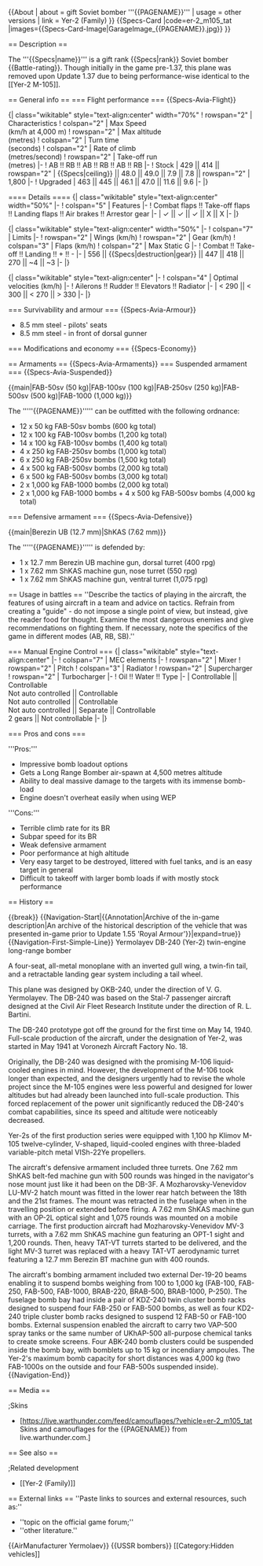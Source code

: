 {{About
| about = gift Soviet bomber '''{{PAGENAME}}'''
| usage = other versions
| link = Yer-2 (Family)
}}
{{Specs-Card
|code=er-2_m105_tat
|images={{Specs-Card-Image|GarageImage_{{PAGENAME}}.jpg}}
}}

== Description ==
<!-- ''In the description, the first part should be about the history of and the creation and combat usage of the aircraft, as well as its key features. In the second part, tell the reader about the aircraft in the game. Insert a screenshot of the vehicle, so that if the novice player does not remember the vehicle by name, he will immediately understand what kind of vehicle the article is talking about.'' -->
The '''{{Specs|name}}''' is a gift rank {{Specs|rank}} Soviet bomber {{Battle-rating}}. Though initially in the game pre-1.37, this plane was removed upon Update 1.37 due to being performance-wise identical to the [[Yer-2 M-105]].

== General info ==
=== Flight performance ===
{{Specs-Avia-Flight}}
<!-- ''Describe how the aircraft behaves in the air. Speed, manoeuvrability, acceleration and allowable loads - these are the most important characteristics of the vehicle.'' -->

{| class="wikitable" style="text-align:center" width="70%"
! rowspan="2" | Characteristics
! colspan="2" | Max Speed<br>(km/h at 4,000 m)
! rowspan="2" | Max altitude<br>(metres)
! colspan="2" | Turn time<br>(seconds)
! colspan="2" | Rate of climb<br>(metres/second)
! rowspan="2" | Take-off run<br>(metres)
|-
! AB !! RB !! AB !! RB !! AB !! RB
|-
! Stock
| 429 || 414 || rowspan="2" | {{Specs|ceiling}} || 48.0 || 49.0 || 7.9 || 7.8 || rowspan="2" | 1,800
|-
! Upgraded
| 463 || 445 || 46.1 || 47.0 || 11.6 || 9.6
|-
|}

==== Details ====
{| class="wikitable" style="text-align:center" width="50%"
|-
! colspan="5" | Features
|-
! Combat flaps !! Take-off flaps !! Landing flaps !! Air brakes !! Arrestor gear
|-
| ✓ || ✓ || ✓ || X || X     <!-- ✓ -->
|-
|}

{| class="wikitable" style="text-align:center" width="50%"
|-
! colspan="7" | Limits
|-
! rowspan="2" | Wings (km/h)
! rowspan="2" | Gear (km/h)
! colspan="3" | Flaps (km/h)
! colspan="2" | Max Static G
|-
! Combat !! Take-off !! Landing !! + !! -
|-
| 556 <!-- {{Specs|destruction|body}} --> || {{Specs|destruction|gear}} || 447 || 418 || 270 || ~4 || ~3
|-
|}

{| class="wikitable" style="text-align:center"
|-
! colspan="4" | Optimal velocities (km/h)
|-
! Ailerons !! Rudder !! Elevators !! Radiator
|-
| < 290 || < 300 || < 270 || > 330
|-
|}

=== Survivability and armour ===
{{Specs-Avia-Armour}}
<!-- ''Examine the survivability of the aircraft. Note how vulnerable the structure is and how secure the pilot is, whether the fuel tanks are armoured, etc. Describe the armour, if there is any, and also mention the vulnerability of other critical aircraft systems.'' -->

* 8.5 mm steel - pilots' seats
* 8.5 mm steel - in front of dorsal gunner

=== Modifications and economy ===
{{Specs-Economy}}

== Armaments ==
{{Specs-Avia-Armaments}}
=== Suspended armament ===
{{Specs-Avia-Suspended}}
<!-- ''Describe the aircraft's suspended armament: additional cannons under the wings, bombs, rockets and torpedoes. This section is especially important for bombers and attackers. If there is no suspended weaponry remove this subsection.'' -->
{{main|FAB-50sv (50 kg)|FAB-100sv (100 kg)|FAB-250sv (250 kg)|FAB-500sv (500 kg)|FAB-1000 (1,000 kg)}}

The '''''{{PAGENAME}}''''' can be outfitted with the following ordnance:

* 12 x 50 kg FAB-50sv bombs (600 kg total)
* 12 x 100 kg FAB-100sv bombs (1,200 kg total)
* 14 x 100 kg FAB-100sv bombs (1,400 kg total)
* 4 x 250 kg FAB-250sv bombs (1,000 kg total)
* 6 x 250 kg FAB-250sv bombs (1,500 kg total)
* 4 x 500 kg FAB-500sv bombs (2,000 kg total)
* 6 x 500 kg FAB-500sv bombs (3,000 kg total)
* 2 x 1,000 kg FAB-1000 bombs (2,000 kg total)
* 2 x 1,000 kg FAB-1000 bombs + 4 x 500 kg FAB-500sv bombs (4,000 kg total)

=== Defensive armament ===
{{Specs-Avia-Defensive}}
<!-- ''Defensive armament with turret machine guns or cannons, crewed by gunners. Examine the number of gunners and what belts or drums are better to use. If defensive weaponry is not available, remove this subsection.'' -->
{{main|Berezin UB (12.7 mm)|ShKAS (7.62 mm)}}

The '''''{{PAGENAME}}''''' is defended by:

* 1 x 12.7 mm Berezin UB machine gun, dorsal turret (400 rpg)
* 1 x 7.62 mm ShKAS machine gun, nose turret (550 rpg)
* 1 x 7.62 mm ShKAS machine gun, ventral turret (1,075 rpg)

== Usage in battles ==
''Describe the tactics of playing in the aircraft, the features of using aircraft in a team and advice on tactics. Refrain from creating a "guide" - do not impose a single point of view, but instead, give the reader food for thought. Examine the most dangerous enemies and give recommendations on fighting them. If necessary, note the specifics of the game in different modes (AB, RB, SB).''

=== Manual Engine Control ===
{| class="wikitable" style="text-align:center"
|-
! colspan="7" | MEC elements
|-
! rowspan="2" | Mixer
! rowspan="2" | Pitch
! colspan="3" | Radiator
! rowspan="2" | Supercharger
! rowspan="2" | Turbocharger
|-
! Oil !! Water !! Type
|-
| Controllable || Controllable<br>Not auto controlled || Controllable<br>Not auto controlled || Controllable<br>Not auto controlled || Separate || Controllable<br>2 gears || Not controllable
|-
|}

=== Pros and cons ===
<!-- ''Summarise and briefly evaluate the vehicle in terms of its characteristics and combat effectiveness. Mark its pros and cons in the bulleted list. Try not to use more than 6 points for each of the characteristics. Avoid using categorical definitions such as "bad", "good" and the like - use substitutions with softer forms such as "inadequate" and "effective".'' -->

'''Pros:'''

* Impressive bomb loadout options
* Gets a Long Range Bomber air-spawn at 4,500 metres altitude
* Ability to deal massive damage to the targets with its immense bomb-load
* Engine doesn't overheat easily when using WEP

'''Cons:'''

* Terrible climb rate for its BR
* Subpar speed for its BR
* Weak defensive armament
* Poor performance at high altitude
* Very easy target to be destroyed, littered with fuel tanks, and is an easy target in general
* Difficult to takeoff with larger bomb loads if with mostly stock performance

== History ==
<!-- ''Describe the history of the creation and combat usage of the aircraft in more detail than in the introduction. If the historical reference turns out to be too long, take it to a separate article, taking a link to the article about the vehicle and adding a block "/History" (example: <nowiki>https://wiki.warthunder.com/(Vehicle-name)/History</nowiki>) and add a link to it here using the <code>main</code> template. Be sure to reference text and sources by using <code><nowiki><ref></ref></nowiki></code>, as well as adding them at the end of the article with <code><nowiki><references /></nowiki></code>. This section may also include the vehicle's dev blog entry (if applicable) and the in-game encyclopedia description (under <code><nowiki>=== In-game description ===</nowiki></code>, also if applicable).'' -->

{{break}}
{{Navigation-Start|{{Annotation|Archive of the in-game description|An archive of the historical description of the vehicle that was presented in-game prior to Update 1.55 'Royal Armour'}}|expand=true}}
{{Navigation-First-Simple-Line}}
Yermolayev DB-240 (Yer-2) twin-engine long-range bomber

A four-seat, all-metal monoplane with an inverted gull wing, a twin-fin tail, and a retractable landing gear system including a tail wheel.

This plane was designed by OKB-240, under the direction of V. G. Yermolayev. The DB-240 was based on the Stal-7 passenger aircraft designed at the Civil Air Fleet Research Institute under the direction of R. L. Bartini.

The DB-240 prototype got off the ground for the first time on May 14, 1940. Full-scale production of the aircraft, under the designation of Yer-2, was started in May 1941 at Voronezh Aircraft Factory No. 18.

Originally, the DB-240 was designed with the promising M-106 liquid-cooled engines in mind. However, the development of the M-106 took longer than expected, and the designers urgently had to revise the whole project since the M-105 engines were less powerful and designed for lower altitudes but had already been launched into full-scale production. This forced replacement of the power unit significantly reduced the DB-240's combat capabilities, since its speed and altitude were noticeably decreased.

Yer-2s of the first production series were equipped with 1,100 hp Klimov M-105 twelve-cylinder, V-shaped, liquid-cooled engines with three-bladed variable-pitch metal VISh-22Ye propellers.

The aircraft's defensive armament included three turrets. One 7.62 mm ShKAS belt-fed machine gun with 500 rounds was hinged in the navigator's nose mount just like it had been on the DB-3F. A Mozharovsky-Venevidov LU-MV-2 hatch mount was fitted in the lower rear hatch between the 18th and the 21st frames. The mount was retracted in the fuselage when in the travelling position or extended before firing. A 7.62 mm ShKAS machine gun with an OP-2L optical sight and 1,075 rounds was mounted on a mobile carriage. The first production aircraft had Mozharovsky-Venevidov MV-3 turrets, with a 7.62 mm ShKAS machine gun featuring an OPT-1 sight and 1,200 rounds. Then, heavy TAT-VT turrets started to be delivered, and the light MV-3 turret was replaced with a heavy TAT-VT aerodynamic turret featuring a 12.7 mm Berezin BT machine gun with 400 rounds.

The aircraft's bombing armament included two external Der-19-20 beams enabling it to suspend bombs weighing from 100 to 1,000 kg (FAB-100, FAB-250, FAB-500, FAB-1000, BRAB-220, BRAB-500, BRAB-1000, P-250). The fuselage bomb bay had inside a pair of KDZ-240 twin cluster bomb racks designed to suspend four FAB-250 or FAB-500 bombs, as well as four KD2-240 triple cluster bomb racks designed to suspend 12 FAB-50 or FAB-100 bombs. External suspension enabled the aircraft to carry two VAP-500 spray tanks or the same number of UKhAP-500 all-purpose chemical tanks to create smoke screens. Four ABK-240 bomb clusters could be suspended inside the bomb bay, with bomblets up to 15 kg or incendiary ampoules. The Yer-2's maximum bomb capacity for short distances was 4,000 kg (two FAB-1000s on the outside and four FAB-500s suspended inside).
{{Navigation-End}}

== Media ==
<!-- ''Excellent additions to the article would be video guides, screenshots from the game, and photos.'' -->

;Skins
* [https://live.warthunder.com/feed/camouflages/?vehicle=er-2_m105_tat Skins and camouflages for the {{PAGENAME}} from live.warthunder.com.]

== See also ==
<!-- ''Links to the articles on the War Thunder Wiki that you think will be useful for the reader, for example:''
* ''reference to the series of the aircraft;''
* ''links to approximate analogues of other nations and research trees.'' -->

;Related development
* [[Yer-2 (Family)]]

== External links ==
''Paste links to sources and external resources, such as:''
* ''topic on the official game forum;''
* ''other literature.''

{{AirManufacturer Yermolaev}}
{{USSR bombers}}
[[Category:Hidden vehicles]]